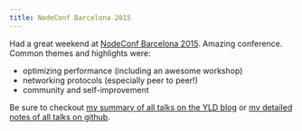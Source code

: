 ```yaml
---
title: NodeConf Barcelona 2015
---
```


Had a great weekend at [NodeConf Barcelona 2015](http://barcelona.nodeconf.com/). Amazing conference. Common themes and highlights were:

  * optimizing performance (including an awesome workshop)
  * networking protocols (especially peer to peer!)
  * community and self-improvement

Be sure to checkout [my summary of all talks on the YLD blog](http://blog.yld.io/2015/11/23/nodeconf-barcelona-2015/) or [my detailed notes of all talks on github](https://github.com/csabapalfi/nodeconf-bcn-2015/blob/master/raw_notes.md).
